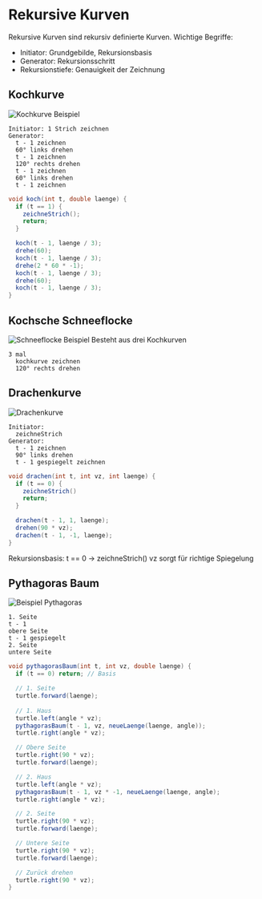 # Rekursive Kurven
Rekursive Kurven sind rekursiv definierte Kurven.
Wichtige Begriffe:

- Initiator: Grundgebilde, Rekursionsbasis
- Generator: Rekursionsschritt
- Rekursionstiefe: Genauigkeit der Zeichnung

## Kochkurve
![Kochkurve Beispiel](https://science.kairo.at/frakt_koch.png)
```
Initiator: 1 Strich zeichnen
Generator: 
  t - 1 zeichnen
  60° links drehen
  t - 1 zeichnen
  120° rechts drehen
  t - 1 zeichnen
  60° links drehen
  t - 1 zeichnen
```
```java
void koch(int t, double laenge) {
  if (t == 1) {
    zeichneStrich();
    return;
  }

  koch(t - 1, laenge / 3);
  drehe(60);
  koch(t - 1, laenge / 3);
  drehe(2 * 60 * -1);
  koch(t - 1, laenge / 3);
  drehe(60);
  koch(t - 1, laenge / 3);
}
```

## Kochsche Schneeflocke
![Schneeflocke Beispiel](https://upload.wikimedia.org/wikipedia/commons/d/d9/KochFlake.svg)
Besteht aus drei Kochkurven

```
3 mal
  kochkurve zeichnen
  120° rechts drehen
```

## Drachenkurve
![Drachenkurve](http://www.oberstufeninformatik.de/info11/turtle/DRACHEN.GIF)
```
Initiator:
  zeichneStrich
Generator:
  t - 1 zeichnen
  90° links drehen
  t - 1 gespiegelt zeichnen
```

```java
void drachen(int t, int vz, int laenge) {
  if (t == 0) {
    zeichneStrich()
    return;
  }

  drachen(t - 1, 1, laenge);
  drehen(90 * vz);
  drachen(t - 1, -1, laenge);
}
```
Rekursionsbasis: t == 0 -> zeichneStrich()
vz sorgt für richtige Spiegelung

## Pythagoras Baum
![Beispiel Pythagoras](https://upload.wikimedia.org/wikipedia/commons/1/19/Pythagoras_tree.png)
```
1. Seite
t - 1
obere Seite
t - 1 gespiegelt
2. Seite
untere Seite
```
```java
void pythagorasBaum(int t, int vz, double laenge) {
  if (t == 0) return; // Basis

  // 1. Seite
  turtle.forward(laenge);
  
  // 1. Haus
  turtle.left(angle * vz);
  pythagorasBaum(t - 1, vz, neueLaenge(laenge, angle));
  turtle.right(angle * vz);

  // Obere Seite
  turtle.right(90 * vz);
  turtle.forward(laenge);

  // 2. Haus
  turtle.left(angle * vz);
  pythagorasBaum(t - 1, vz * -1, neueLaenge(laenge, angle);
  turtle.right(angle * vz);

  // 2. Seite
  turtle.right(90 * vz);
  turtle.forward(laenge);

  // Untere Seite
  turtle.right(90 * vz);
  turtle.forward(laenge);

  // Zurück drehen
  turtle.right(90 * vz);
}
```
